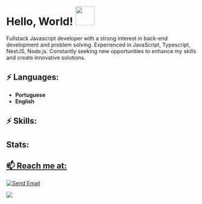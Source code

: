 # Hello, World! <img src="https://media.giphy.com/media/mGcNjsfWAjY5AEZNw6/giphy.gif" width="50">

Fullstack Javascript developer with a strong interest in back-end development and problem solving.
Experienced in JavaScript, Typescript, NestJS, Node.js.
Constantly seeking new opportunities to enhance my skills and create innovative solutions.

## ⚡ Languages:
-  **Portuguese**
-   **English**

## ⚡ Skills:
<div align="center" style="display: none;">
  <table style="margin: 0 auto;">
    <tbody>
      <tr>
        <td><img height="25" src="https://img.shields.io/badge/Node.js-43853D?style=for-the-badge&logo=node.js&logoColor=white"></td>
        <td><img height="25" src="https://img.shields.io/badge/Express.js-404D59?style=for-the-badge"></td>
        <td><img height="25" src="https://img.shields.io/badge/Prisma-3982CE?style=for-the-badge&logo=Prisma&logoColor=white"></td>
        <td><img height="25" src="https://img.shields.io/badge/MongoDB-4EA94B?style=for-the-badge&logo=mongodb&logoColor=white"></td>
        <td><img height="25" src="https://img.shields.io/badge/Redis-%23DD0031.svg?&style=for-the-badge&logo=redis&logoColor=white"></td>
      </tr>
      <tr>
        <td><img height="25" src="https://img.shields.io/badge/PostgreSQL-316192?style=for-the-badge&logo=postgresql&logoColor=white"></td>
        <td><img height="25" src="https://img.shields.io/badge/Jest-323330?style=for-the-badge&logo=Jest&logoColor=white"></td>
        <td><img height="25" src="https://img.shields.io/badge/Docker-1A2C34?style=for-the-badge&logo=docker&logoColor=blue"></td>
        <td><img height="25" src="https://img.shields.io/badge/Amazon%20AWS-232F3E?style=for-the-badge&logo=amazon-aws&logoColor=white"></td>
        <td><img height="25" src="https://img.shields.io/badge/tRPC-1A2C34?style=for-the-badge&logo=tRPC&logoColor=blue"></td>
      </tr>
      <tr>
        <td><img height="25" src="https://img.shields.io/badge/Nest.js-E0234E?style=for-the-badge&logo=nestjs&logoColor=white"></td>
        <td><img height="25" src="https://img.shields.io/badge/Swagger-85EA2D?style=for-the-badge&logo=Swagger&logoColor=white"></td>
        <td><img height="25" src="https://img.shields.io/badge/JWT-000000?style=for-the-badge&logo=JSON%20web%20tokens&logoColor=white"></td>
      </tr>
      <tr>
        <td><img height="25" src="https://img.shields.io/badge/Python-1A2C34?style=for-the-badge&logo=Python&logoColor=blue"></td>
        <td><img height="25" src="https://img.shields.io/badge/Java-1A2C34?style=for-the-badge&logo=Java&logoColor=orange"></td>
      </tr>
    </tbody>
  </table>
</div>



## Stats:
<div  align = "center" style ="display: none;">
<a href="https://github.com/andreymudri">
<img height="180em" src="https://github-readme-stats.vercel.app/api/top-langs/?username=andreymudri&layout=compact&langs_count=7&theme=dracula"/>
<img height="180em" src="https://github-readme-stats.vercel.app/api?username=andreymudri&show_icons=true&theme=dracula"/>
</div>

## 📫 Reach me at:


[![Send Email](https://img.shields.io/badge/Gmail-D14836?style=for-the-badge&logo=gmail&logoColor=white)](mailto:andreymudri@gmail.com)
 
 <a href="https://www.linkedin.com/in/andreymudri/"><img src="https://img.shields.io/badge/linkedin-0081CB.svg?&style=for-the-badge&logo=linkedin&logoColor=white" /></a>

